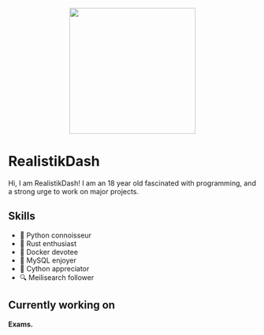 <p align="center">
  <img width="256" height="256" src="https://user-images.githubusercontent.com/36131887/235499870-662d5b01-cbb5-4d98-ac01-5b0d8753256c.png">
</p>

# RealistikDash
Hi, I am RealistikDash! I am an 18 year old fascinated with programming, and a strong urge to work on major projects.

## Skills
- 🐍 Python connoisseur
- 🦀 Rust enthusiast
- 🚢 Docker devotee
- 💾 MySQL enjoyer
- 🤖 Cython appreciator
- 🔍 Meilisearch follower

## Currently working on
**Exams.**
